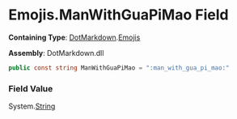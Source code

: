 # Emojis\.ManWithGuaPiMao Field

**Containing Type**: [DotMarkdown](../../README.md)\.[Emojis](../README.md)

**Assembly**: DotMarkdown\.dll

```csharp
public const string ManWithGuaPiMao = ":man_with_gua_pi_mao:"
```

### Field Value

System\.[String](https://docs.microsoft.com/en-us/dotnet/api/system.string)